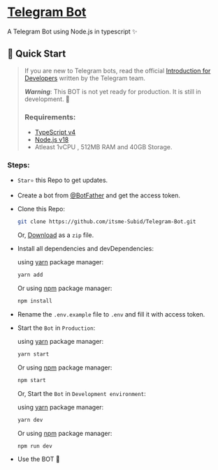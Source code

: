 # [Telegram Bot](https://github.com/itsme-Subid/Telegram-Bot)

A Telegram Bot using Node.js in typescript ✨

## 📡 Quick Start

> If you are new to Telegram bots, read the official [Introduction for Developers](https://core.telegram.org/bots) written by the Telegram team.
>
> **_Warning_**: This BOT is not yet ready for production. It is still in development. 🚧
>
> ### Requirements:
>
> - [TypeScript v4](https://www.typescriptlang.org/docs/handbook/typescript-in-5-minutes.html)
> - [Node.js v18](https://nodejs.org/)
> - Atleast 1vCPU , 512MB RAM and 40GB Storage.

### Steps:

- `Star⭐` this Repo to get updates.

- Create a bot from [@BotFather](https://t.me/BotFather) and get the access token.

- Clone this Repo:

  ```bash
  git clone https://github.com/itsme-Subid/Telegram-Bot.git
  ```

  Or, [Download](https://codeload.github.com/itsme-Subid/Telegram-Bot/zip/refs/heads/main) as a `zip` file.

- Install all dependencies and devDependencies:

  using [yarn](https://yarnpkg.com/) package manager:

  ```bash
  yarn add
  ```

  Or using [npm](https://www.npmjs.com/) package manager:

  ```bash
  npm install
  ```

- Rename the `.env.example` file to `.env` and fill it with access token.

- Start the `Bot` in `Production`:

  using [yarn](https://yarnpkg.com/) package manager:

  ```bash
  yarn start
  ```

  Or using [npm](https://www.npmjs.com/) package manager:

  ```bash
  npm start
  ```

  Or, Start the `Bot` in `Development environment`:

  using [yarn](https://yarnpkg.com/) package manager:

  ```bash
  yarn dev
  ```

  Or using [npm](https://www.npmjs.com/) package manager:

  ```bash
  npm run dev
  ```

- Use the BOT 🎉
